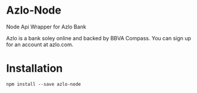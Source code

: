 # Azlo-Node
Node Api Wrapper for Azlo Bank
<p>Azlo is a bank soley online and backed by BBVA Compass. You can sign up for an account at azlo.com.</p>

# Installation

``` npm install --save azlo-node ```
